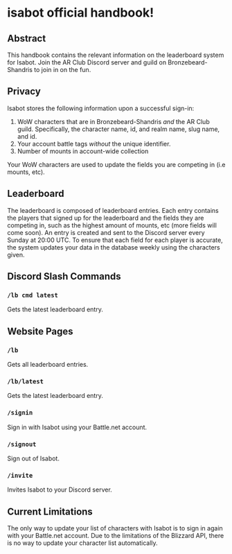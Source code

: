 # isabot official handbook!

## Abstract

This handbook contains the relevant information on the leaderboard system for Isabot. Join the AR Club Discord server and guild on Bronzebeard-Shandris to join in on the fun.

## Privacy

Isabot stores the following information upon a successful sign-in:

1. WoW characters that are in Bronzebeard-Shandris *and* the AR Club guild. Specifically, the character name, id, and realm name, slug name, and id. 
2. Your account battle tags *without* the unique identifier.
3. Number of mounts in account-wide collection

Your WoW characters are used to update the fields you are competing in (i.e mounts, etc). 

## Leaderboard

The leaderboard is composed of leaderboard entries. Each entry contains the players that signed up for the leaderboard and the fields they are competing in, such as
the highest amount of mounts, etc (more fields will come soon). An entry is created and sent to the Discord server every Sunday at 20:00 UTC. To ensure that each field for each player is accurate, the system updates your data in the database weekly using the characters given.


## Discord Slash Commands

### `/lb cmd latest`

Gets the latest leaderboard entry. 

## Website Pages 

### `/lb`

Gets all leaderboard entries. 

### `/lb/latest`

Gets the latest leaderboard entry. 

### `/signin`

Sign in with Isabot using your Battle.net account.

### `/signout`

Sign out of Isabot.

### `/invite`

Invites Isabot to your Discord server.

## Current Limitations

The only way to update your list of characters with Isabot is to sign in again with your Battle.net account. Due to the limitations of the Blizzard API, there is no way to 
update your character list automatically. 
